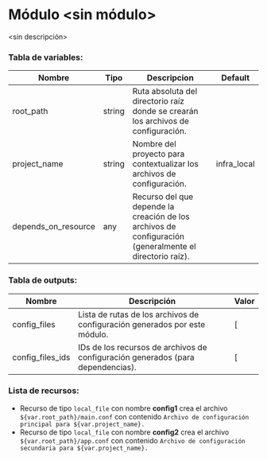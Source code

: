 # Módulo <sin módulo>
<sin descripción>

### Tabla de variables:
| Nombre | Tipo | Descripcion | Default |
|--------|------|-------------|---------|
| root_path | string | Ruta absoluta del directorio raíz donde se crearán los archivos de configuración. | <null> |
| project_name | string | Nombre del proyecto para contextualizar los archivos de configuración. | infra_local |
| depends_on_resource | any | Recurso del que depende la creación de los archivos de configuración (generalmente el directorio raíz). | <null> |

### Tabla de outputs:
| Nombre | Descripción | Valor |
|--------|-------------|-------|
| config_files | Lista de rutas de los archivos de configuración generados por este módulo. | [ |
| config_files_ids | IDs de los recursos de archivos de configuración generados (para dependencias). | [ |

### Lista de recursos:
- Recurso de tipo `local_file` con nombre **config1** crea el archivo `${var.root_path}/main.conf` con contenido `Archivo de configuración principal para ${var.project_name}.`
- Recurso de tipo `local_file` con nombre **config2** crea el archivo `${var.root_path}/app.conf` con contenido `Archivo de configuración secundaria para ${var.project_name}.`

